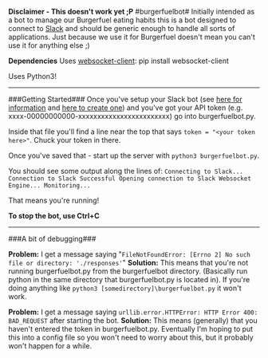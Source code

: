 **Disclaimer - This doesn't work yet ;P**
#burgerfuelbot#
Initially intended as a bot to manage our Burgerfuel eating habits this is a bot designed to connect to [Slack](https://slack.com/) and should be generic enough to handle all sorts of applications. Just because we use it for Burgerfuel doesn't mean you can't use it for anything else ;)


**Dependencies**
Uses [websocket-client](https://pypi.python.org/pypi/websocket-client): pip install websocket-client

Uses Python3!


----------
###Getting Started###
Once you've setup your Slack bot (see [here for information](https://api.slack.com/bot-users) and [here to create one](https://my.slack.com/services/new/bot)) and you've got your API token (e.g. xxxx-00000000000-xxxxxxxxxxxxxxxxxxxxxxxx) go into burgerfuelbot.py.


Inside that file you'll find a line near the top that says `token = "<your token here>"`. Chuck your token in there.


Once you've saved that - start up the server with `python3 burgerfuelbot.py`.


You should see some output along the lines of:
`Connecting to Slack...
Connection to Slack Successful
Opening connection to Slack Websocket Engine...
Monitoring...`


That means you're running!

**To stop the bot, use Ctrl+C**


----------

###A bit of debugging###

**Problem:** I get a message saying "`FileNotFoundError: [Errno 2] No such file or directory: './responses'`"
**Solution:** This means that you're not running burgerfuelbot.py from the burgerfuelbot directory. (Basically run python in the same directory that burgerfuelbot.py is located in). If you're doing anything like `python3 [somedirectory]\burgerfuelbot.py` it won't work.


**Problem:** I get a message saying `urllib.error.HTTPError: HTTP Error 400: BAD_REQUEST` after starting the bot.
**Solution:** This means (generally) that you haven't entered the token in burgerfuelbot.py. Eventually I'm hoping to put this into a config file so you won't need to worry about this, but it probably won't happen for a while.



